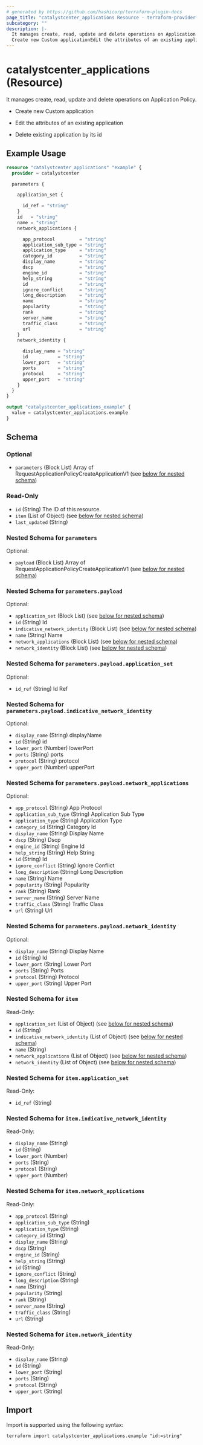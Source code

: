 ```yaml
---
# generated by https://github.com/hashicorp/terraform-plugin-docs
page_title: "catalystcenter_applications Resource - terraform-provider-catalystcenter"
subcategory: ""
description: |-
  It manages create, read, update and delete operations on Application Policy.
  Create new Custom applicationEdit the attributes of an existing applicationDelete existing application by its id
---
```


# catalystcenter_applications (Resource)

It manages create, read, update and delete operations on Application Policy.

- Create new Custom application

- Edit the attributes of an existing application

- Delete existing application by its id

## Example Usage

```terraform
resource "catalystcenter_applications" "example" {
  provider = catalystcenter

  parameters {

    application_set {

      id_ref = "string"
    }
    id   = "string"
    name = "string"
    network_applications {

      app_protocol         = "string"
      application_sub_type = "string"
      application_type     = "string"
      category_id          = "string"
      display_name         = "string"
      dscp                 = "string"
      engine_id            = "string"
      help_string          = "string"
      id                   = "string"
      ignore_conflict      = "string"
      long_description     = "string"
      name                 = "string"
      popularity           = "string"
      rank                 = "string"
      server_name          = "string"
      traffic_class        = "string"
      url                  = "string"
    }
    network_identity {

      display_name = "string"
      id           = "string"
      lower_port   = "string"
      ports        = "string"
      protocol     = "string"
      upper_port   = "string"
    }
  }
}

output "catalystcenter_applications_example" {
  value = catalystcenter_applications.example
}
```

<!-- schema generated by tfplugindocs -->
## Schema

### Optional

- `parameters` (Block List) Array of RequestApplicationPolicyCreateApplicationV1 (see [below for nested schema](#nestedblock--parameters))

### Read-Only

- `id` (String) The ID of this resource.
- `item` (List of Object) (see [below for nested schema](#nestedatt--item))
- `last_updated` (String)

<a id="nestedblock--parameters"></a>
### Nested Schema for `parameters`

Optional:

- `payload` (Block List) Array of RequestApplicationPolicyCreateApplicationV1 (see [below for nested schema](#nestedblock--parameters--payload))

<a id="nestedblock--parameters--payload"></a>
### Nested Schema for `parameters.payload`

Optional:

- `application_set` (Block List) (see [below for nested schema](#nestedblock--parameters--payload--application_set))
- `id` (String) Id
- `indicative_network_identity` (Block List) (see [below for nested schema](#nestedblock--parameters--payload--indicative_network_identity))
- `name` (String) Name
- `network_applications` (Block List) (see [below for nested schema](#nestedblock--parameters--payload--network_applications))
- `network_identity` (Block List) (see [below for nested schema](#nestedblock--parameters--payload--network_identity))

<a id="nestedblock--parameters--payload--application_set"></a>
### Nested Schema for `parameters.payload.application_set`

Optional:

- `id_ref` (String) Id Ref


<a id="nestedblock--parameters--payload--indicative_network_identity"></a>
### Nested Schema for `parameters.payload.indicative_network_identity`

Optional:

- `display_name` (String) displayName
- `id` (String) id
- `lower_port` (Number) lowerPort
- `ports` (String) ports
- `protocol` (String) protocol
- `upper_port` (Number) upperPort


<a id="nestedblock--parameters--payload--network_applications"></a>
### Nested Schema for `parameters.payload.network_applications`

Optional:

- `app_protocol` (String) App Protocol
- `application_sub_type` (String) Application Sub Type
- `application_type` (String) Application Type
- `category_id` (String) Category Id
- `display_name` (String) Display Name
- `dscp` (String) Dscp
- `engine_id` (String) Engine Id
- `help_string` (String) Help String
- `id` (String) Id
- `ignore_conflict` (String) Ignore Conflict
- `long_description` (String) Long Description
- `name` (String) Name
- `popularity` (String) Popularity
- `rank` (String) Rank
- `server_name` (String) Server Name
- `traffic_class` (String) Traffic Class
- `url` (String) Url


<a id="nestedblock--parameters--payload--network_identity"></a>
### Nested Schema for `parameters.payload.network_identity`

Optional:

- `display_name` (String) Display Name
- `id` (String) Id
- `lower_port` (String) Lower Port
- `ports` (String) Ports
- `protocol` (String) Protocol
- `upper_port` (String) Upper Port




<a id="nestedatt--item"></a>
### Nested Schema for `item`

Read-Only:

- `application_set` (List of Object) (see [below for nested schema](#nestedobjatt--item--application_set))
- `id` (String)
- `indicative_network_identity` (List of Object) (see [below for nested schema](#nestedobjatt--item--indicative_network_identity))
- `name` (String)
- `network_applications` (List of Object) (see [below for nested schema](#nestedobjatt--item--network_applications))
- `network_identity` (List of Object) (see [below for nested schema](#nestedobjatt--item--network_identity))

<a id="nestedobjatt--item--application_set"></a>
### Nested Schema for `item.application_set`

Read-Only:

- `id_ref` (String)


<a id="nestedobjatt--item--indicative_network_identity"></a>
### Nested Schema for `item.indicative_network_identity`

Read-Only:

- `display_name` (String)
- `id` (String)
- `lower_port` (Number)
- `ports` (String)
- `protocol` (String)
- `upper_port` (Number)


<a id="nestedobjatt--item--network_applications"></a>
### Nested Schema for `item.network_applications`

Read-Only:

- `app_protocol` (String)
- `application_sub_type` (String)
- `application_type` (String)
- `category_id` (String)
- `display_name` (String)
- `dscp` (String)
- `engine_id` (String)
- `help_string` (String)
- `id` (String)
- `ignore_conflict` (String)
- `long_description` (String)
- `name` (String)
- `popularity` (String)
- `rank` (String)
- `server_name` (String)
- `traffic_class` (String)
- `url` (String)


<a id="nestedobjatt--item--network_identity"></a>
### Nested Schema for `item.network_identity`

Read-Only:

- `display_name` (String)
- `id` (String)
- `lower_port` (String)
- `ports` (String)
- `protocol` (String)
- `upper_port` (String)

## Import

Import is supported using the following syntax:

```shell
terraform import catalystcenter_applications.example "id:=string"
```
